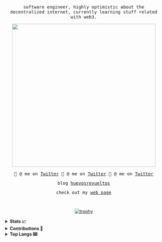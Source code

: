 <samp>
<p align="center">
software engineer, highly optimistic about the decentralized internet, currently learning stuff related with web3.
</p>

<p align="center">
<img src="https://i.imgur.com/EJaJ5C2.png"  width="460px">
</p>

<p align="center">
🤙 @ me on <a href="https://twitter.com/AvilaPcy">Twitter</a>
🤙 @ me on <a href="https://twitter.com/AvilaPcy">Twitter</a>
🤙 @ me on <a href="https://twitter.com/AvilaPcy">Twitter</a>
</p>

<p align="center">
blog 
<a href="https://huevosrevueltos.com.mx/">huevosrevueltos</a>
</a>
</p>

<p align="center">
check out my
<a href="https://eduaravila.com/">web page</a>
</a>
</p>

<br>
</samp>
<!-- 
<details>
  <summary><b>🗒 update my blog!</b></summary>
  
</details> -->


<div align="center">

[![trophy](https://github-profile-trophy.vercel.app/?username=YOURMATADOR&theme=oldie&column=7)](https://eduaravila.com/)

</div>

<details>
<summary><b>Stats 📈</b></summary>

![YOURMATADOR's GitHub stats](https://github-readme-stats.vercel.app/api?username=YOURMATADOR&show_icons=true&border_radius=0&theme=cobalt&layout=compact)

</details>

<details>
<summary><b>Contributions 💪</b></summary>

[![Top Langs](https://github-readme-stats.vercel.app/api/top-langs/?username=YOURMATADOR&langs_count=8)](https://eduaravila.com/)

</details>

<details>
<summary><b>Top Langs ⌨️</b></summary>

[![YOURMATADOR's github activity graph](https://githubstatsyourmatador.herokuapp.com/graph?username=YOURMATADOR&theme=rogue)](https://eduaravila.com/)

</details>
